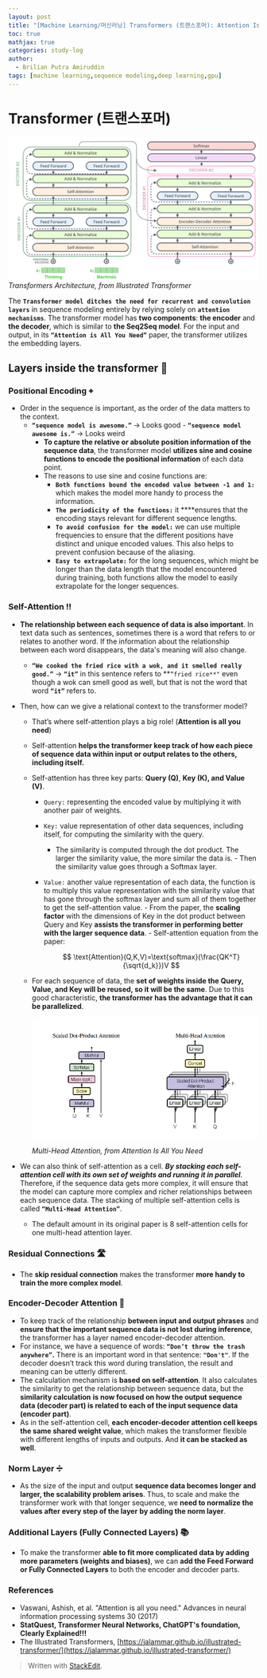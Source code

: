 ```yaml
---
layout: post
title: "[Machine Learning/머신러닝] Transformers (트랜스포머): Attention Is All You Need (NeurIPS 2017)"
toc: true
mathjax: true
categories: study-log
author:
  - Brilian Putra Amiruddin
tags: [machine learning,sequence modeling,deep learning,gpu]
--- 
```

# Transformer (트랜스포머)

![transformer_illustrated.png](/assets/fig/transformer_illustrated.png)
*Transformers Architecture, from Illustrated Transformer*

The **`Transformer model ditches the need for recurrent and convolution layers`** in sequence modeling entirely by relying solely on **`attention mechanisms`**.
The transformer model has **two components**: **the encoder** and **the decoder**, which is similar to **the Seq2Seq model**.
For the input and output, in its **`“Attention is All You Need”`** paper, the transformer utilizes the embedding layers.
## Layers inside the transformer 🤖
### Positional Encoding ⌖
-  Order in the sequence is important, as the order of the data matters to the context.
	- **`“sequence model is awesome.”`** → Looks good
            - **`“sequence model awesome is.”`** → Looks weird
        - **To capture the relative or absolute position information of the sequence data**, the transformer model **utilizes sine and cosine functions to encode the positional information** of each data point.
        - The reasons to use sine and cosine functions are:
            - **`Both functions bound the encoded value between -1 and 1:`** which makes the model more handy to process the information.
            - **`The periodicity of the functions:`** it ****ensures that the encoding stays relevant for different sequence lengths.
            - **`To avoid confusion for the model:`** we can use multiple frequencies to ensure that the different positions have distinct and unique encoded values. This also helps to prevent confusion because of the aliasing.
            - **`Easy to extrapolate:`** for the long sequences, which might be longer than the data length that the model encountered during training, both functions allow the model to easily extrapolate for the longer sequences.

### Self-Attention ‼️
 - **The relationship between each sequence of data is also important**. In text data such as sentences, sometimes there is a word that refers to or relates to another word. If the information about the relationship between each word disappears, the data's meaning will also change.
    - **`“We cooked the fried rice with a wok, and it smelled really good.”`** → **`“it”`** in this sentence refers to **`“fried rice**"`  even though a wok can smell good as well, but that is not the word that word **`“it”`** refers to.
 - Then, how can we give a relational context to the transformer model?
	 - That’s where self-attention plays a big role! (**Attention is all you need**)
	 - Self-attention **helps the transformer keep track of how each piece of sequence data within input or output relates to the others, including itself.**
     - Self-attention has three key parts: **Query (Q)**, **Key (K), and Value (V)**.
	     - `Query:` representing the encoded value by multiplying it with another pair of weights.
         - `Key:` value representation of other data sequences, including itself, for computing the similarity with the query.
	          - The similarity is computed through the dot product. The larger the similarity value, the more similar the data is.
               - Then the similarity value goes through a Softmax layer.
          - `Value:` another value representation of each data, the function is to multiply this value representation with the similarity value that has gone through the softmax layer and sum all of them together to get the self-attention value.
           - From the paper, the **scaling factor** with the dimensions of Key in the dot product between Query and Key **assists the transformer in performing better with the larger sequence data**.
           - Self-attention equation from the paper:
                
              $$
              \text{Attention}(Q,K,V)=\text{softmax}(\frac{QK^T}{\sqrt{d_k}})V
              $$
                
      - For each sequence of data, the **set of weights inside the Query, Value, and Key will be reused, so it will be the same**. Due to this good characteristic, **the transformer has the advantage that it can be parallelized**.
            
        ![Attentionisallyouneed.png](/assets/fig/Attentionisallyouneed.png)

          *Multi-Head Attention, from Attention Is All You Need*
            
 - We can also think of self-attention as a cell. ***By stacking each self-attention cell with its own set of weights and running it in parallel***. Therefore, if the sequence data gets more complex, it will ensure that the model can capture more complex and richer relationships between each sequence data. The stacking of multiple self-attention cells is called **`“Multi-Head Attention”`**.
      - The default amount in its original paper is 8 self-attention cells for one multi-head attention layer.
### Residual Connections 🛣️
 - The **skip residual connection** makes the transformer **more handy to train the more complex model**.
### Encoder-Decoder Attention 🌉
 - To keep track of the relationship **between input and output phrases** and **ensure that the important sequence data is not lost during inference**, the transformer has a layer named encoder-decoder attention.
 - For instance, we have a sequence of words: **`“Don’t throw the trash anywhere”`.** There is an important word in that sentence: **`"Don't"`**.  If the decoder doesn’t track this word during translation, the result and meaning can be utterly different.
 - The calculation mechanism is **based on self-attention**. It also calculates the similarity to get the relationship between sequence data, but the **similarity calculation** **is now focused on how the output sequence data (decoder part) is related to each of the input sequence data (encoder part)**.
 - As in the self-attention cell, **each encoder-decoder attention cell keeps the same shared weight value**, which makes the transformer flexible with different lengths of inputs and outputs. And **it can be stacked as well**.
### Norm Layer ➗
 - As the size of the input and output **sequence data becomes longer and larger, the scalability problem arises**. Thus, to scale and make the transformer work with that longer sequence, we **need to normalize the values after every step of the layer** **by adding the norm layer**.
### Additional Layers (Fully Connected Layers) 📚
- To make the transformer **able to fit more complicated data by adding more parameters (weights and biases)**, we can **add the Feed Forward or Fully Connected Layers** to both the encoder and decoder parts.

### References
-   Vaswani, Ashish, et al. "Attention is all you need." Advances in neural information processing systems 30 (2017)
-   ****StatQuest, Transformer Neural Networks, ChatGPT's foundation, Clearly Explained!!!****
-   The Illustrated Transformers, [https://jalammar.github.io/illustrated-transformer/](https://jalammar.github.io/illustrated-transformer/)



> Written with [StackEdit](https://stackedit.io/).
